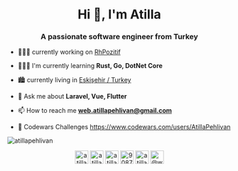 <h1 align="center">Hi 👋, I'm Atilla</h1>
<h3 align="center">A passionate software engineer from Turkey</h3>

- 👨🏻‍💻 currently working on [RhPozitif](https://rhpozitif.com/)

- 🙇🏻‍♂️ I'm currently learning **Rust, Go, DotNet Core**

- 🏙 currently living in [Eskişehir / Turkey](https://goo.gl/maps/rwvhpVpm44zPFbmm8)

- 💬 Ask me about **Laravel, Vue, Flutter**

- 📫 How to reach me **web.atillapehlivan@gmail.com**

- 👊 Codewars Challenges https://www.codewars.com/users/AtillaPehlivan



<img align="center" src="https://github-readme-stats.vercel.app/api?username=atillapehlivan&show_icons=true" alt="atillapehlivan" />

<p align="center">
<a href="https://codepen.io/atilla_pehlivan" target="blank"><img align="center" src="https://cdn.jsdelivr.net/npm/simple-icons@3.0.1/icons/codepen.svg" alt="atilla_pehlivan" height="30" width="30" /></a>
<a href="https://twitter.com/atilla_phlvn" target="blank"><img align="center" src="https://cdn.jsdelivr.net/npm/simple-icons@3.0.1/icons/twitter.svg" alt="atilla_phlvn" height="30" width="30" /></a>
<a href="https://linkedin.com/in/atilla-pehlivan" target="blank"><img align="center" src="https://cdn.jsdelivr.net/npm/simple-icons@3.0.1/icons/linkedin.svg" alt="atilla-pehlivan" height="30" width="30" /></a>
<a href="https://stackoverflow.com/users/9087919" target="blank"><img align="center" src="https://cdn.jsdelivr.net/npm/simple-icons@3.0.1/icons/stackoverflow.svg" alt="9087919" height="30" width="30" /></a>
<a href="https://instagram.com/atilla59" target="blank"><img align="center" src="https://cdn.jsdelivr.net/npm/simple-icons@3.0.1/icons/instagram.svg" alt="atilla59" height="30" width="30" /></a>
<a href="https://medium.com/@web.atillapehlivan" target="blank"><img align="center" src="https://cdn.jsdelivr.net/npm/simple-icons@3.0.1/icons/medium.svg" alt="@web.atillapehlivan" height="30" width="30" /></a>
</p>
